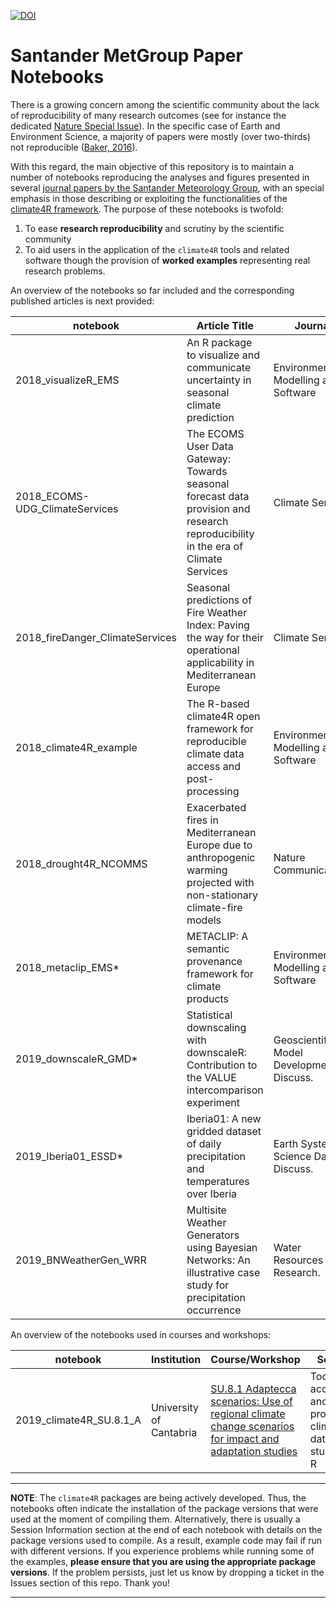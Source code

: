 [![DOI](https://zenodo.org/badge/126175546.svg)](https://zenodo.org/badge/latestdoi/126175546)
# Santander MetGroup Paper Notebooks


There is a growing concern among the scientific community about the lack of reproducibility of many research outcomes (see for instance the dedicated [Nature Special Issue](https://www.nature.com/collections/wjsrmrdnsm)). In the specific case of Earth and Environment Science, a majority of papers were mostly (over two-thirds) not reproducible ([Baker, 2016](https://www.nature.com/news/1-500-scientists-lift-the-lid-on-reproducibility-1.19970)).

With this regard, the main objective of this repository is to maintain a number of notebooks reproducing the analyses and figures presented in several [journal papers by the Santander Meteorology Group](http://www.meteo.unican.es/en/view/publications), with an special emphasis in those describing or exploiting the functionalities of the [climate4R framework](http://www.meteo.unican.es/climate4R). The purpose of these notebooks is twofold:

 1. To ease **research reproducibility** and scrutiny by the scientific community
 2. To aid users in the application of the `climate4R` tools and related software though the provision of **worked examples** representing real research problems.

An overview of the notebooks so far included and the corresponding published articles is next provided:

| notebook  | Article Title | Journal | DOI  	
|---|---|---|---
| 2018_visualizeR_EMS | An R package to visualize and communicate uncertainty in seasonal climate prediction | Environmental Modelling and Software | https://doi.org/10.1016/j.envsoft.2017.09.008
| 2018_ECOMS-UDG_ClimateServices | The ECOMS User Data Gateway: Towards seasonal forecast data provision and research reproducibility in the era of Climate Services | Climate Services | http://dx.doi.org/10.1016/j.cliser.2017.07.001
| 2018_fireDanger_ClimateServices | Seasonal predictions of Fire Weather Index: Paving the way for their operational applicability in Mediterranean Europe | Climate Services | http://dx.doi.org/10.1016/j.cliser.2017.04.001
| 2018_climate4R_example | The R-based climate4R open framework for reproducible climate data access and post-processing | Environmental Modelling and Software | https://doi.org/10.1016/j.envsoft.2018.09.009
| 2018_drought4R_NCOMMS | Exacerbated fires in Mediterranean Europe due to anthropogenic warming projected with non-stationary climate-fire models | Nature Communications | https://doi.org/10.1038/s41467-018-06358-z
| 2018_metaclip_EMS* | METACLIP: A semantic provenance framework for climate products | Environmental Modelling and Software | https://doi.org/10.1016/j.envsoft.2019.07.005
| 2019_downscaleR_GMD* | Statistical downscaling with downscaleR: Contribution to the VALUE intercomparison experiment | Geoscientific Model Development Discuss. | https://doi.org/10.5194/gmd-2019-224
| 2019_Iberia01_ESSD* | Iberia01: A new gridded dataset of daily precipitation and temperatures over Iberia | Earth System Science Data Discuss. | https://doi.org/10.5194/essd-11-1947-2019 
| 2019_BNWeatherGen_WRR | Multisite Weather Generators using Bayesian Networks: An illustrative case study for precipitation occurrence | Water Resources Research. | 

An overview of the notebooks used in courses and workshops:

| notebook  | Institution | Course/Workshop | Session  	
|---|---|---|---
| 2019_climate4R_SU.8.1_A | University of Cantabria | [SU.8.1 Adaptecca scenarios: Use of regional climate change scenarios for impact and adaptation studies](https://web.unican.es/cursosdeveranoyextension/cursos-de-verano/curso?c=2861) | Tools for accessing and processing climate data: Case study with R

***
**NOTE**: The `climate4R` packages are being actively developed. Thus, the notebooks often indicate the installation of the package versions that were used at the moment of compiling them. Alternatively, there is usually a Session Information section at the end of each notebook with details on the package versions used to compile. As a result, example code may fail if run with different versions. If you experience problems while running some of the examples, **please ensure that you are using the appropriate package versions**. If the problem persists, just let us know by dropping a ticket in the Issues section of this repo. Thank you!

***

